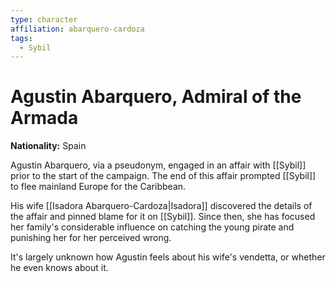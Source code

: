 ```yaml
---
type: character
affiliation: abarquero-cardoza
tags:
  - Sybil
---
```

# Agustin Abarquero, Admiral of the Armada
**Nationality:** Spain

Agustin Abarquero, via a pseudonym, engaged in an affair with [[Sybil]] prior to the start of the campaign.  The end of this affair prompted [[Sybil]] to flee mainland Europe for the Caribbean.

His wife [[Isadora Abarquero-Cardoza|Isadora]] discovered the details of the affair and pinned blame for it on [[Sybil]].  Since then, she has focused her family's considerable influence on catching the young pirate and punishing her for her perceived wrong.

It's largely unknown how Agustin feels about his wife's vendetta, or whether he even knows about it.

